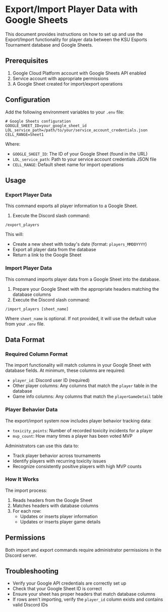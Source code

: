 # Export/Import Player Data with Google Sheets

This document provides instructions on how to set up and use the Export/Import functionality for player data between the KSU Esports Tournament database and Google Sheets.

## Prerequisites

1. Google Cloud Platform account with Google Sheets API enabled
2. Service account with appropriate permissions
3. A Google Sheet created for import/export operations

## Configuration

Add the following environment variables to your `.env` file:

```
# Google Sheets configuration
GOOGLE_SHEET_ID=your_google_sheet_id
LOL_service_path=/path/to/your/service_account_credentials.json
CELL_RANGE=Sheet1
```

Where:
- `GOOGLE_SHEET_ID`: The ID of your Google Sheet (found in the URL)
- `LOL_service_path`: Path to your service account credentials JSON file
- `CELL_RANGE`: Default sheet name for import operations

## Usage

### Export Player Data

This command exports all player information to a Google Sheet.

1. Execute the Discord slash command:
```
/export_players
```

This will:
- Create a new sheet with today's date (format: `players_MMDDYYYY`)
- Export all player data from the database
- Return a link to the Google Sheet

### Import Player Data

This command imports player data from a Google Sheet into the database.

1. Prepare your Google Sheet with the appropriate headers matching the database columns
2. Execute the Discord slash command:
```
/import_players [sheet_name]
```

Where `sheet_name` is optional. If not provided, it will use the default value from your `.env` file.

## Data Format

### Required Column Format

The import functionality will match columns in your Google Sheet with database fields. At minimum, these columns are required:

- `player_id`: Discord user ID (required)
- Other player columns: Any columns that match the `player` table in the database
- Game info columns: Any columns that match the `playerGameDetail` table

### Player Behavior Data

The export/import system now includes player behavior tracking data:

- `toxicity_points`: Number of recorded toxicity incidents for a player
- `mvp_count`: How many times a player has been voted MVP

Administrators can use this data to:
- Track player behavior across tournaments
- Identify players with recurring toxicity issues
- Recognize consistently positive players with high MVP counts

### How It Works

The import process:
1. Reads headers from the Google Sheet
2. Matches headers with database columns
3. For each row:
   - Updates or inserts player information
   - Updates or inserts player game details

## Permissions

Both import and export commands require administrator permissions in the Discord server.

## Troubleshooting

- Verify your Google API credentials are correctly set up
- Check that your Google Sheet ID is correct
- Ensure your sheet has proper headers that match database columns
- If rows aren't importing, verify the `player_id` column exists and contains valid Discord IDs
